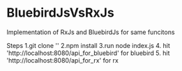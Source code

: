 # BluebirdJsVsRxJs
Implementation of RxJs and BluebirdJs for same funcitons

Steps
1.git clone ''
2.npm install
3.run node index.js
4. hit 'http://localhost:8080/api_for_bluebird' for bluebird
5. hit 'http://localhost:8080/api_for_rx' for rx
